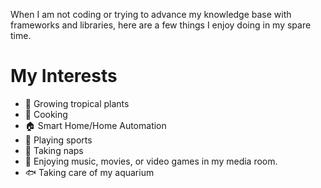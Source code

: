 When I am not coding or trying to advance my knowledge base with frameworks and libraries, here are a few things I enjoy doing in my spare time.

# My Interests

- 🌱 Growing tropical plants 
- 🍳 Cooking
- 🏠 Smart Home/Home Automation
- 🏈 Playing sports
- 🛌 Taking naps
- 🎥 Enjoying music, movies, or video games in my media room. 
- 🐟 Taking care of my aquarium
